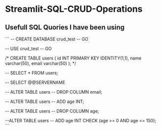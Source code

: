 # Streamlit-SQL-CRUD-Operations

## Usefull SQL Quories I have been using
´´´
-- CREATE DATABASE crud_test
-- GO

-- USE crud_test
-- GO

/*
CREATE TABLE users (
	id INT PRIMARY KEY IDENTITY(1,1), 
	name varchar(50), 
	email varchar(50)
);
*/

-- SELECT * FROM users;

-- SELECT @@SERVERNAME

-- ALTER TABLE users
-- DROP COLUMN email;

-- ALTER TABLE users
-- ADD age INT;

-- ALTER TABLE users
-- DROP COLUMN age;

--ALTER TABLE users
-- ADD age INT CHECK (age >= 0 AND age <= 150);
´´´